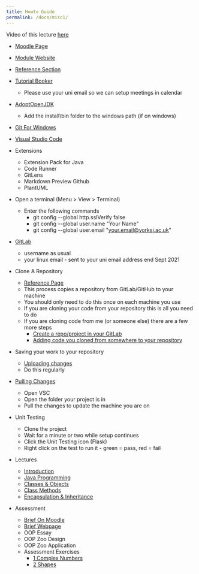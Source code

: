 ```yaml
---
title: Howto Guide 
permalink: /docs/misc1/
---
```


Video of this lecture [here]()

* [Moodle Page](https://moodle.yorksj.ac.uk/course/view.php?id=25424)
* [Module Website](https://ysjprog02.netlify.app/0)
* [Reference Section](https://ysjprog02.netlify.app/docs/vsc/)
* [Tutorial Booker](https://outlook.office365.com/owa/calendar/YSJGamesDevAcademicTutor@yorksj.ac.uk/bookings/s/Z6sRJdQcR0C28smozGi4mQ2)
  * Please use your uni email so we can setup meetings in calendar

* [AdoptOpenJDK](https://adoptopenjdk.net/)
  * Add the install\bin folder to the windows path (if on windows)

* [Git For Windows](https://gitforwindows.org/)
  
* [Visual Studio Code](https://code.visualstudio.com/)

* Extensions
  * Extension Pack for Java
  * Code Runner
  * GitLens
  * Markdown Preview Github
  * PlantUML

* Open a terminal (Menu > View > Terminal) 
  * Enter the following commands
    * git config --global http.sslVerify false
    * git config --global user.name "Your Name"
    * git config --global user.email "your.email@yorksj.ac.uk"


* [GitLab](https://git.ysjcs.net:8888/users/sign_in)
  * username as usual
  * your linux email - sent to your uni email address end Sept 2021
  
* Clone A Repository
  * [Reference Page](https://ysjprog02.netlify.app/docs/vsc-cloning/)
  * This process copies a repository from GitLab/GitHub to your machine
  * You should only need to do this once on each machine you use
  * If you are cloning your code from your repository this is all you need to do
  * If you are cloning code from me (or someone else) there are a few more steps
    * [Create a repo/project in your GitLab](https://ysjprog02.netlify.app/docs/gitlab-save/)
    * [Adding code you cloned from somewhere to your repository](https://ysjprog02.netlify.app/docs/gitlab-vsc/)

* Saving your work to your repository
  * [Uploading changes](https://ysjprog02.netlify.app/docs/gitlab-vsc/)
  * Do this regularly
  
* [Pulling Changes](https://ysjprog02.netlify.app/docs/gitlab-vsc/)
  * Open VSC
  * Open the folder your project is in
  * Pull the changes to update the machine you are on
  
* Unit Testing
  * Clone the project
  * Wait for a minute or two while setup continues
  * Click the Unit Testing icon (Flask)
  * Right click on the test to run it - green = pass, red = fail

* Lectures
  * [Introduction](https://web.microsoftstream.com/video/c3aec27a-e6d3-4bd4-a8ed-2594e188d901)
  * [Java Programming](https://web.microsoftstream.com/video/eeaa297f-4697-4281-be38-106b4c5c9c08)
  * [Classes & Objects](https://web.microsoftstream.com/video/0365ce0b-8a34-49b4-accc-fb682910ba61)
  * [Class Methods](https://web.microsoftstream.com/video/283cda6e-4100-4ea0-8247-98e113432f02)
  * [Encapsulation & Inheritance](https://web.microsoftstream.com/video/21b6e000-849c-4651-b974-a7bf05e3077a)

* Assessment
  * [Brief On Moodle](https://moodle.yorksj.ac.uk/mod/resource/view.php?id=1157563)
  * [Brief Webpage](https://ysjprog02.netlify.app/docs/assessment/)
  * OOP Essay
  * OOP Zoo Design
  * OOP Zoo Application
  * Assessment Exercises
    * [1 Complex Numbers](https://ysjprog02.netlify.app/docs/assess-ex-1/)
    * [2 Shapes](https://ysjprog02.netlify.app/docs/assess-ex-2/)